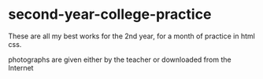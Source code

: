 # second-year-college-practice
These are all my best works for the 2nd year, for a month of practice in html css.

photographs are given either by the teacher or downloaded from the Internet
